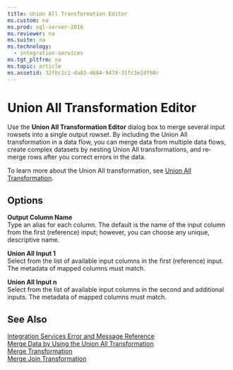 ```yaml
---
title: Union All Transformation Editor
ms.custom: na
ms.prod: sql-server-2016
ms.reviewer: na
ms.suite: na
ms.technology: 
  - integration-services
ms.tgt_pltfrm: na
ms.topic: article
ms.assetid: 32fbc1c1-da83-4684-9479-31fc3e2df98c
---
```

# Union All Transformation Editor
  Use the **Union All Transformation Editor** dialog box to merge several input rowsets into a single output rowset. By including the Union All transformation in a data flow, you can merge data from multiple data flows, create complex datasets by nesting Union All transformations, and re\-merge rows after you correct errors in the data.  
  
 To learn more about the Union All transformation, see [Union All Transformation](../../Topics/TopicNameNotContainA/Union-All-Transformation.md).  
  
## Options  
 **Output Column Name**  
 Type an alias for each column. The default is the name of the input column from the first \(reference\) input; however, you can choose any unique, descriptive name.  
  
 **Union All Input 1**  
 Select from the list of available input columns in the first \(reference\) input. The metadata of mapped columns must match.  
  
 **Union All Input n**  
 Select from the list of available input columns in the second and additional inputs. The metadata of mapped columns must match.  
  
## See Also  
 [Integration Services Error and Message Reference](../../Topics/TopicNameNotContainA/Integration-Services-Error-and-Message-Reference.md)   
 [Merge Data by Using the Union All Transformation](../../Topics/TopicNameNotContainA/Merge-Data-by-Using-the-Union-All-Transformation.md)   
 [Merge Transformation](../../Topics/TopicNameNotContainA/Merge-Transformation.md)   
 [Merge Join Transformation](../../Topics/TopicNameNotContainA/Merge-Join-Transformation.md)  
  
  
